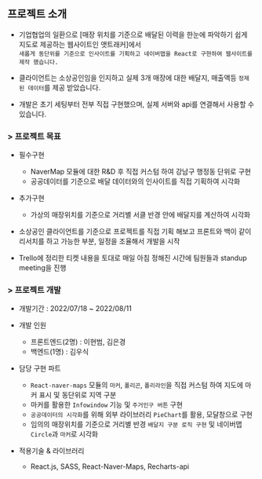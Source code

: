 ## 프로젝트 소개

- 기업협업의 일환으로 [매장 위치를 기준으로 배달된 이력을 한눈에 파악하기 쉽게 지도로 제공하는 웹사이트인 앳트래커]에서   
  `새롭게 동단위를 기준으로 인사이트를 기획하고 네이버맵을 React로 구현하여 웹사이트를 제작 했습니다.`
  
- 클라이언트는 소상공인임을 인지하고 실제 3개 매장에 대한 배달지, 매출액등 `정제된 데이터`를 제공 받았습니다.
  <br/>
- 개발은 초기 세팅부터 전부 직접 구현했으며, 실제 서버와 api를 연결해서 사용할 수 있습니다.

### > 프로젝트 목표

- 필수구현 
  - NaverMap 모듈에 대한 R&D 후 직접 커스텀 하여 강남구 행정동 단위로 구현
  - 공공데이터를 기준으로 배달 데이터와의 인사이트를 직접 기획하여 시각화

- 추가구현
  - 가상의 매장위치를 기준으로 거리별 서클 반경 안에 배달지를 계산하여 시각화 

- 소상공인 클라이언트를 기준으로 프로젝트를 직접 기획 해보고 프론트와 백이 같이 리서치를 하고 가능한 부분, 일정을 조율해서 개발을 시작

- Trello에 정리한 티켓 내용을 토대로 매일 아침 정해진 시간에 팀원들과 standup meeting을 진행

### > 프로젝트 개발

- 개발기간 : 2022/07/18 ~ 2022/08/11

- 개발 인원

  - 프론트엔드(2명) : 이현범, 김은경
  - 백엔드(1명) : 김우식 


- 담당 구현 파트
  
  - `React-naver-maps` 모듈의 `마커`, `폴리곤`, `폴리라인`을 직접 커스텀 하여 지도에 마커 표시 및 동단위로 지역 구분
  - 마커를 활용한 `Infowindow` 기능 및 `주거인구 버튼` 구현
  - `공공데이터의 시각화`를 위해 외부 라이브러리 `PieChart`를 활용, 모달창으로 구현
  - 임의의 매장위치를 기준으로 거리별 반경 `배달지 구분 로직 구현` 및 네이버맵 `Circle`과 `마커`로 시각화
  
- 적용기술 & 라이브러리 
  - React.js, SASS, React-Naver-Maps, Recharts-api
  

  
  
  
  
  
  
 

